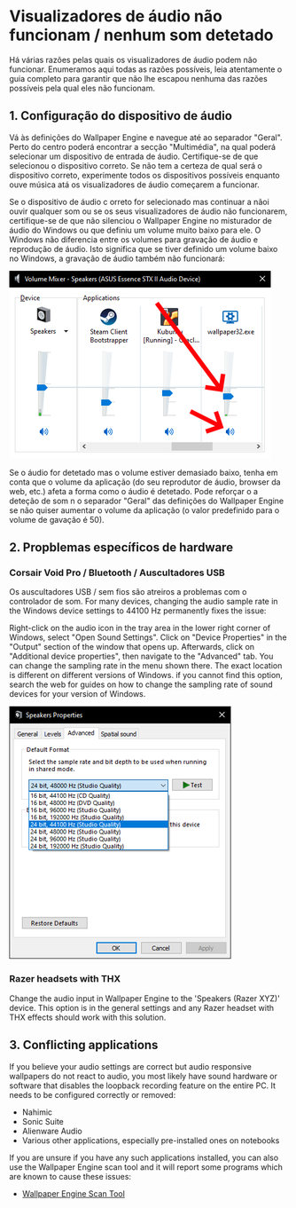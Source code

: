 # Visualizadores de áudio não funcionam / nenhum som detetado

Há várias razões pelas quais os visualizadores de áudio podem não funcionar. Enumeramos aqui todas as razões possíveis, leia atentamente o guia completo para garantir que não lhe escapou nenhuma das razões possíveis pela qual eles não funcionam.

## 1. Configuração do dispositivo de áudio
Vá às definições do Wallpaper Engine e navegue até ao separador "Geral". Perto do centro poderá encontrar a secção "Multimédia", na qual poderá selecionar um dispositivo de entrada de áudio. Certifique-se de que selecionou o dispositivo correto. Se não tem a certeza de qual será o dispositivo correto, experimente todos os dispositivos possíveis enquanto ouve música atá os visualizadores de áudio começarem a funcionar.

Se o dispositivo de áudio c orreto for selecionado mas continuar a nãoi ouvir qualquer som ou se os seus visualizadores de áudio não funcionarem, certifique-se de que não silenciou o Wallpaper Engine no misturador de áudio do Windows ou que definiu um volume muito baixo para ele. O Windows não diferencia entre os volumes para gravação de áudio e reprodução de áudio. Isto significa que se tiver definido um volume baixo no Windows, a gravação de áudio também não funcionará:

![Raise volume and unmute Wallpaper Engine in the Windows audio mixer](./audiomixer.png)

Se o áudio for detetado mas o volume estiver demasiado baixo, tenha em conta que o volume da aplicação (do seu reprodutor de áudio, browser da web, etc.) afeta a forma como o áudio é detetado. Pode reforçar o a deteção de som n o separador "Geral" das definições do Wallpaper Engine se não quiser aumentar o volume da aplicação (o valor predefinido para o volume de gavação é 50).

## 2. Propblemas específicos de hardware

### Corsair Void Pro / Bluetooth / Auscultadores USB

Os auscultadores USB / sem fios são atreiros a problemas com o controlador de som. For many devices, changing the audio sample rate in the Windows device settings to 44100 Hz permanently fixes the issue:

Right-click on the audio icon in the tray area in the lower right corner of Windows, select "Open Sound Settings". Click on "Device Properties" in the "Output" section of the window that opens up. Afterwards, click on "Additional device properties", then navigate to the "Advanced" tab. You can change the sampling rate in the menu shown there. The exact location is different on different versions of Windows. if you cannot find this option, search the web for guides on how to change the sampling rate of sound devices for your version of Windows.

![Set the sampling rate to "24 bit, 44100 Hz"](./samplingrate.png)

### Razer headsets with THX

Change the audio input in Wallpaper Engine to the 'Speakers (Razer XYZ)' device. This option is in the general settings and any Razer headset with THX effects should work with this solution.

## 3. Conflicting applications

If you believe your audio settings are correct but audio responsive wallpapers do not react to audio, you most likely have sound hardware or software that disables the loopback recording feature on the entire PC. It needs to be configured correctly or removed:

* Nahimic
* Sonic Suite
* Alienware Audio
* Various other applications, especially pre-installed ones on notebooks

If you are unsure if you have any such applications installed, you can also use the Wallpaper Engine scan tool and it will report some programs which are known to cause these issues:

* [Wallpaper Engine Scan Tool](/debug/scantool.html)

